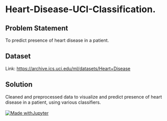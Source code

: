 # Heart-Disease-UCI-Classification.

## Problem Statement
To predict presence of heart disease in a patient.

## Dataset
Link: https://archive.ics.uci.edu/ml/datasets/Heart+Disease

## Solution
Cleaned and preprocessed data to visualize and predict presence of heart disease in a patient, using various classifiers.
<br><br>
[![Made withJupyter](https://img.shields.io/badge/Made%20with-Jupyter-orange?style=for-the-badge&logo=Jupyter)](https://jupyter.org/try)

